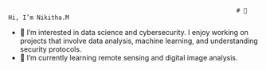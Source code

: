 
                                                                    # 👋 Hi, I’m Nikitha.M  
- 👀 I’m interested in data science and cybersecurity. I enjoy working on projects that involve data analysis, machine learning, and understanding security protocols.
- 🌱 I’m currently learning remote sensing and digital image analysis.


<!---
Nikitha200203/Nikitha200203 is a ✨ special ✨ repository because its `README.md` (this file) appears on your GitHub profile.
You can click the Preview link to take a look at your changes.
--->
